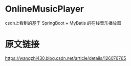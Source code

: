# OnlineMusicPlayer
csdn上看到的基于 SpringBoot + MyBatis 的在线音乐播放器
# 原文链接
https://wangzhi430.blog.csdn.net/article/details/126076765

